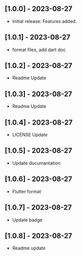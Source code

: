 ## [1.0.0] - 2023-08-27
- Initial release: Features added.

## [1.0.1] - 2023-08-27
- format files, add dart doc

## [1.0.2] - 2023-08-27
- Readme Update

## [1.0.3] - 2023-08-27
- Readme Update

## [1.0.4] - 2023-08-27
- LICENSE Update

## [1.0.5] - 2023-08-27
- Update documantation

## [1.0.6] - 2023-08-27
- Flutter format

## [1.0.7] - 2023-08-27
- Update badge 

## [1.0.8] - 2023-08-27
- Readme update 